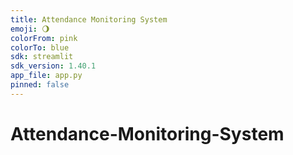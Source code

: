```yaml
---
title: Attendance Monitoring System
emoji: 🌖
colorFrom: pink
colorTo: blue
sdk: streamlit
sdk_version: 1.40.1
app_file: app.py
pinned: false
---
```


# Attendance-Monitoring-System
